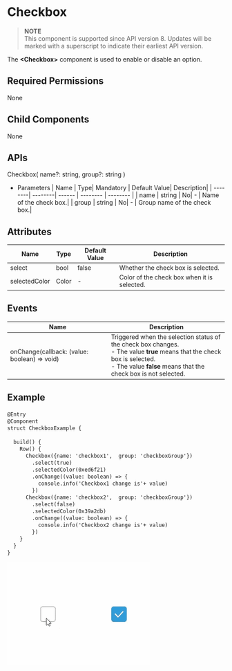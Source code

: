 # Checkbox

> **NOTE**<br>
> This component is supported since API version 8. Updates will be marked with a superscript to indicate their earliest API version.


The **\<Checkbox>** component is used to enable or disable an option.

## Required Permissions

None

## Child Components

None

## APIs

Checkbox( name?: string,  group?: string )

- Parameters
  | Name | Type| Mandatory | Default Value| Description|
  | --------| --------| ------ | -------- | -------- |
  | name    | string | No| - | Name of the check box.|
  | group   | string | No| - | Group name of the check box.|


## Attributes


| Name         | Type| Default Value| Description|
| ------------- | ------- | ------ | -------- |
| select        | bool   | false | Whether the check box is selected.|
| selectedColor | Color | - | Color of the check box when it is selected.|

## Events

| Name     | Description|
| ----------| -------- |
|onChange(callback: (value: boolean) => void) | Triggered when the selection status of the check box changes.<br>- The value **true** means that the check box is selected.<br>- The value **false** means that the check box is not selected.|

## Example

```
@Entry
@Component
struct CheckboxExample {

  build() {
    Row() {
      Checkbox({name: 'checkbox1',  group: 'checkboxGroup'})
        .select(true)
        .selectedColor(0xed6f21)
        .onChange((value: boolean) => {
          console.info('Checkbox1 change is'+ value)
        })
      Checkbox({name: 'checkbox2',  group: 'checkboxGroup'})
        .select(false)
        .selectedColor(0x39a2db)
        .onChange((value: boolean) => {
          console.info('Checkbox2 change is'+ value)
        })
    }
  }
}
```


![](figures/checkbox.gif)
